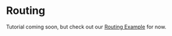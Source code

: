 # Routing

Tutorial coming soon, but check out our [Routing Example](https://github.com/yahoo/flux-examples/tree/master/routing) for now.
